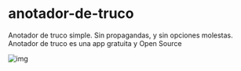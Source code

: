 # anotador-de-truco
Anotador de truco simple. Sin propagandas, y sin opciones molestas.  
Anotador de truco es una app gratuita y Open Source  

![img](https://lh3.googleusercontent.com/H9pJrIX578A9pBJ_RZ1NGhmSD7BPRTvJVjv9Ee0h7yU1gQtQmv4s6dYHFcHIrkRohA=w1872-h947)
